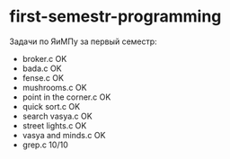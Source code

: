 # first-semestr-programming

Задачи по ЯиМПу за первый семестр:
  * broker.c                   OK
  * bada.c                     OK
  * fense.c                    OK
  * mushrooms.c                OK
  * point in the corner.c      OK
  * quick sort.c               OK
  * search vasya.c             OK
  * street lights.c            OK
  * vasya and minds.c          OK
  * grep.c                  10/10
  

